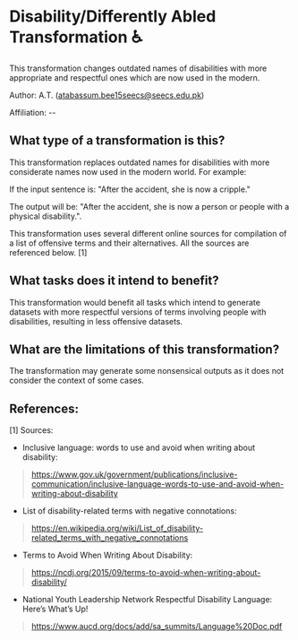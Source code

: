 # Disability/Differently Abled Transformation ♿
This transformation changes outdated names of disabilities with more appropriate and respectful ones which are now used in the modern.

Author: A.T. (atabassum.bee15seecs@seecs.edu.pk)

Affiliation: --

## What type of a transformation is this?
This transformation replaces outdated names for disabilities with more considerate names now used in the modern world.
For example:

If the input sentence is: "After the accident, she is now a cripple."

The output will be: "After the accident, she is now a person or people with a physical disability.".

This transformation uses several different online sources for compilation of a list of offensive terms and their alternatives. All the sources are referenced below. [1]

## What tasks does it intend to benefit?
This transformation would benefit all tasks which intend to generate datasets with more respectful versions of terms involving people with disabilities, resulting in less offensive datasets.
 


## What are the limitations of this transformation?
The transformation may generate some nonsensical outputs as it does not consider the context of some cases.


## References:
[1] Sources: 
* Inclusive language: words to use and avoid when writing about disability:
> https://www.gov.uk/government/publications/inclusive-communication/inclusive-language-words-to-use-and-avoid-when-writing-about-disability

* List of disability-related terms with negative connotations: 
> https://en.wikipedia.org/wiki/List_of_disability-related_terms_with_negative_connotations

* Terms to Avoid When Writing About Disability: 
> https://ncdj.org/2015/09/terms-to-avoid-when-writing-about-disability/

* National Youth Leadership Network Respectful Disability Language: Here’s What’s Up! 
> https://www.aucd.org/docs/add/sa_summits/Language%20Doc.pdf
